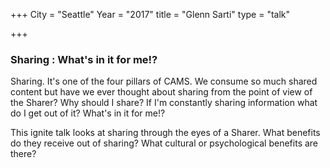 +++
City = "Seattle"
Year = "2017"
title = "Glenn Sarti"
type = "talk"

+++


<div class="span-15  ">
  <div class="span-15  last ">
  <h3>Sharing : What's in it for me!?</h3>

  <p>Sharing.  It's one of the four pillars of CAMS.  We consume so much shared content but have we ever thought about sharing from the point of view of the Sharer? Why should I share? If I'm constantly sharing information what do I get out of it? What's in it for me!?  </p>

  <p>This ignite talk looks at sharing through the eyes of a Sharer.  What benefits do they receive out of sharing? What cultural or psychological benefits are there?</p>

  </div>
</div>

